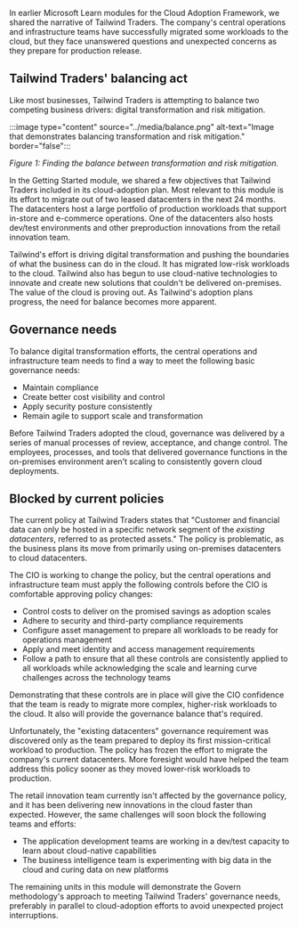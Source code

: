 In earlier Microsoft Learn modules for the Cloud Adoption Framework, we shared the narrative of Tailwind Traders. The company's central operations and infrastructure teams have successfully migrated some workloads to the cloud, but they face unanswered questions and unexpected concerns as they prepare for production release.

## Tailwind Traders' balancing act

Like most businesses, Tailwind Traders is attempting to balance two competing business drivers: digital transformation and risk mitigation.

:::image type="content" source="../media/balance.png" alt-text="Image that demonstrates balancing transformation and risk mitigation." border="false":::

*Figure 1: Finding the balance between transformation and risk mitigation.*

In the Getting Started module, we shared a few objectives that Tailwind Traders included in its cloud-adoption plan. Most relevant to this module is its effort to migrate out of two leased datacenters in the next 24 months. The datacenters host a large portfolio of production workloads that support in-store and e-commerce operations. One of the datacenters also hosts dev/test environments and other preproduction innovations from the retail innovation team.

Tailwind's effort is driving digital transformation and pushing the boundaries of what the business can do in the cloud. It has migrated low-risk workloads to the cloud. Tailwind also has begun to use cloud-native technologies to innovate and create new solutions that couldn't be delivered on-premises. The value of the cloud is proving out. As Tailwind's adoption plans progress, the need for balance becomes more apparent.

## Governance needs

To balance digital transformation efforts, the central operations and infrastructure team needs to find a way to meet the following basic governance needs:

- Maintain compliance
- Create better cost visibility and control
- Apply security posture consistently
- Remain agile to support scale and transformation

Before Tailwind Traders adopted the cloud, governance was delivered by a series of manual processes of review, acceptance, and change control. The employees, processes, and tools that delivered governance functions in the on-premises environment aren't scaling to consistently govern cloud deployments.

## Blocked by current policies

The current policy at Tailwind Traders states that "Customer and financial data can only be hosted in a specific network segment of the *existing datacenters*, referred to as protected assets." The policy is problematic, as the business plans its move from primarily using on-premises datacenters to cloud datacenters.

The CIO is working to change the policy, but the central operations and infrastructure team must apply the following controls before the CIO is comfortable approving policy changes:

- Control costs to deliver on the promised savings as adoption scales
- Adhere to security and third-party compliance requirements
- Configure asset management to prepare all workloads to be ready for operations management
- Apply and meet identity and access management requirements
- Follow a path to ensure that all these controls are consistently applied to all workloads while acknowledging the scale and learning curve challenges across the technology teams

Demonstrating that these controls are in place will give the CIO confidence that the team is ready to migrate more complex, higher-risk workloads to the cloud. It also will provide the governance balance that's required.

Unfortunately, the "existing datacenters" governance requirement was discovered only as the team prepared to deploy its first mission-critical workload to production. The policy has frozen the effort to migrate the company's current datacenters. More foresight would have helped the team address this policy sooner as they moved lower-risk workloads to production.

The retail innovation team currently isn't affected by the governance policy, and it has been delivering new innovations in the cloud faster than expected. However, the same challenges will soon block the following teams and efforts:

- The application development teams are working in a dev/test capacity to learn about cloud-native capabilities
- The business intelligence team is experimenting with big data in the cloud and curing data on new platforms

The remaining units in this module will demonstrate the Govern methodology's approach to meeting Tailwind Traders' governance needs, preferably in parallel to cloud-adoption efforts to avoid unexpected project interruptions.
